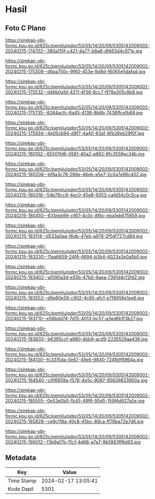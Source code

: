 # Hasil

## Foto C Plano

https://sirekap-obj-formc.kpu.go.id/625c/pemilu/pdpr/53/05/14/20/09/5305142009002-20240215-174702--380a115f-c421-4a77-b8a8-df483d4c971e.jpg

https://sirekap-obj-formc.kpu.go.id/625c/pemilu/pdpr/53/05/14/20/09/5305142009002-20240215-175308--d6aa750c-9f60-453e-9d8d-f6065e5dafad.jpg

https://sirekap-obj-formc.kpu.go.id/625c/pemilu/pdpr/53/05/14/20/09/5305142009002-20240215-175532--d46b0a1d-4211-4f36-8cc7-ff78a305c8b8.jpg

https://sirekap-obj-formc.kpu.go.id/625c/pemilu/pdpr/53/05/14/20/09/5305142009002-20240215-175735--8264acfc-6a45-4138-8b6b-7438ffcefb68.jpg

https://sirekap-obj-formc.kpu.go.id/625c/pemilu/pdpr/53/05/14/20/09/5305142009002-20240215-175924--4e05cb94-d9f7-4a40-83a1-8fb28eb29f0f.jpg

https://sirekap-obj-formc.kpu.go.id/625c/pemilu/pdpr/53/05/14/20/09/5305142009002-20240215-180102--65501fd6-0581-40a2-a862-8fc3558ec34b.jpg

https://sirekap-obj-formc.kpu.go.id/625c/pemilu/pdpr/53/05/14/20/09/5305142009002-20240215-180208--bf6a3c78-286e-46eb-a5e7-2c0a7a96cd32.jpg

https://sirekap-obj-formc.kpu.go.id/625c/pemilu/pdpr/53/05/14/20/09/5305142009002-20240215-180316--54b78cc9-4ec0-45e8-9353-cafd34c0c5ca.jpg

https://sirekap-obj-formc.kpu.go.id/625c/pemilu/pdpr/53/05/14/20/09/5305142009002-20240215-180450--631ebb99-c951-4c0c-8fbc-eba1eb675859.jpg

https://sirekap-obj-formc.kpu.go.id/625c/pemilu/pdpr/53/05/14/20/09/5305142009002-20240215-183114--d533a0aa-f6db-47eb-a978-2f5df727cd84.jpg

https://sirekap-obj-formc.kpu.go.id/625c/pemilu/pdpr/53/05/14/20/09/5305142009002-20240215-183230--11aa6859-24f6-4694-b3b4-4023a3e0a5b5.jpg

https://sirekap-obj-formc.kpu.go.id/625c/pemilu/pdpr/53/05/14/20/09/5305142009002-20240215-183402--af090a3d-e55b-47b0-9aea-7391d4cf2fd2.jpg

https://sirekap-obj-formc.kpu.go.id/625c/pemilu/pdpr/53/05/14/20/09/5305142009002-20240215-183552--d6e60e59-c902-4c85-afc1-e7f9956e1ee6.jpg

https://sirekap-obj-formc.kpu.go.id/625c/pemilu/pdpr/53/05/14/20/09/5305142009002-20240215-183710--e58bdd74-7d15-4013-bc57-a3ed6b1f3b27.jpg

https://sirekap-obj-formc.kpu.go.id/625c/pemilu/pdpr/53/05/14/20/09/5305142009002-20240215-183833--b6395ccf-a980-4bb9-acd9-2235529aa436.jpg

https://sirekap-obj-formc.kpu.go.id/625c/pemilu/pdpr/53/05/14/20/09/5305142009002-20240215-184130--fc3315da-0e67-49e5-9840-724fbff8964a.jpg

https://sirekap-obj-formc.kpu.go.id/625c/pemilu/pdpr/53/05/14/20/09/5305142009002-20240215-184540--c0f6659a-f576-4e5c-9087-85639833900a.jpg

https://sirekap-obj-formc.kpu.go.id/625c/pemilu/pdpr/53/05/14/20/09/5305142009002-20240215-185555--0e53e0b5-fb45-49f6-95d5-159f4d927a5e.jpg

https://sirekap-obj-formc.kpu.go.id/625c/pemilu/pdpr/53/05/14/20/09/5305142009002-20240215-185828--ce9c118a-40c8-45bc-89ca-ff76ba72e7d6.jpg

https://sirekap-obj-formc.kpu.go.id/625c/pemilu/pdpr/53/05/14/20/09/5305142009002-20240215-190012--f3b9a17b-11c1-4d68-a7a7-9b5863ff6d63.jpg


## Metadata

| Key        | Value               |
| ---------- | ------------------- |
| Time Stamp | 2024-02-17 13:05:41 |
| Kode Dapil | 5301                |




